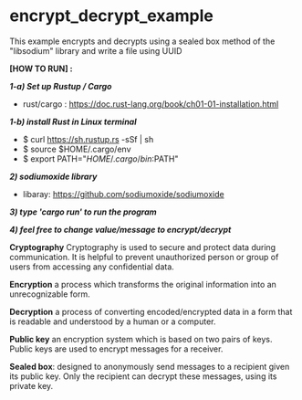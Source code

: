# encrypt_decrypt_example
This example encrypts and decrypts using a sealed box method of the "libsodium" library and write a file using UUID


**[HOW TO RUN] :**

***1-a) Set up Rustup / Cargo***
  - rust/cargo : https://doc.rust-lang.org/book/ch01-01-installation.html
  
***1-b) install Rust in Linux terminal***
- $ curl https://sh.rustup.rs -sSf | sh
- $ source $HOME/.cargo/env
- $ export PATH="$HOME/.cargo/bin:$PATH"

***2) sodiumoxide library***
- libaray: https://github.com/sodiumoxide/sodiumoxide

***3) type 'cargo run' to run the program***

***4) feel free to change value/message to encrypt/decrypt***

**Cryptography**
Cryptography is used to secure and protect data during communication. 
It is helpful to prevent unauthorized person or group of users from accessing any confidential data. 

**Encryption** a process which transforms the original information into an unrecognizable form.

**Decryption** a process of converting encoded/encrypted data in a form that is readable and understood by a human or a computer. 

**Public key** an encryption system which is based on two pairs of keys. Public keys are used to encrypt messages for a receiver.

**Sealed box**: designed to anonymously send messages to a recipient given its public key.
Only the recipient can decrypt these messages, using its private key. 
